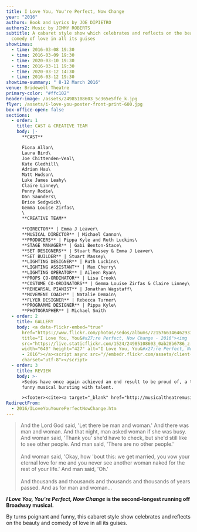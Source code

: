```yaml
---
title: I Love You, You're Perfect, Now Change
year: "2016"
authors: Book and Lyrics by JOE DIPIETRO
authors2: Music by JIMMY ROBERTS
subtitle: A cabaret style show which celebrates and reflects on the beauty and
  comedy of love in all its guises
showtimes:
  - time: 2016-03-08 19:30
  - time: 2016-03-09 19:30
  - time: 2020-03-10 19:30
  - time: 2016-03-11 19:30
  - time: 2020-03-12 14:30
  - time: 2016-03-12 19:30
showtime-summary: " 8-12 March 2016"
venue: Bridewell Theatre
primary-color: "#ffc102"
header-image: /assets/24985108603_5c365e5ffe_k.jpg
flyer: /assets/i-love-you-poster-front-print-600.jpg
box-office-open: false
sections:
  - order: 1
    title: CAST & CREATIVE TEAM
    body: |-
      **CAST**

      Fiona Allan\
      Laura Bird\
      Joe Chittenden-Veal\
      Kate Gledhill\
      Adrian Hau\
      Matt Hudson\
      Luke James Leahy\
      Claire Linney\
      Penny Rodie\
      Dan Saunders\
      Brice Sedgwick\
      Gemma Louise Zirfas\
      \
      **CREATIVE TEAM**

      **DIRECTOR** | Emma J Leaver\
      **MUSICAL DIRECTOR** | Michael Cannon\
      **PRODUCERS** | Pippa Kyle and Ruth Luckins\
      **STAGE MANAGER** | Gabi Benton-Stace\
      **SET DESIGNERS** | Stuart Massey & Emma J Leaver\
      **SET BUILDER** | Stuart Massey\
      **LIGHTING DESIGNER** | Ruth Luckins\
      **LIGHTING ASSISTANT** | Max Cherry\
      **LIGHTING OPERATOR** | Aileen Ryan\
      **PROPS CO-ORDINATOR** | Lisa Crook\
      **COSTUME CO-ORDINATORS** | Gemma Louise Zirfas & Claire Linney\
      **REHEARSAL PIANIST** | Jonathan Wagstaff\
      **MOVEMENT COACH** | Natalie Demain\
      **FLYER DESIGNER** | Rebecca Turner\
      **PROGRAMME DESIGNER** | Pippa Kyle\
      **PHOTOGRAPHER** | Michael Smith
  - order: 2
    title: GALLERY
    body: <a data-flickr-embed="true"
      href="https://www.flickr.com/photos/sedos/albums/72157663464629379"
      title="I Love You, You&#x27;re Perfect, Now Change - 2016"><img
      src="https://live.staticflickr.com/1524/24985108603_0ab28b6786_z.jpg"
      width="640" height="427" alt="I Love You, You&#x27;re Perfect, Now Change
      - 2016"></a><script async src="//embedr.flickr.com/assets/client-code.js"
      charset="utf-8"></script>
  - order: 3
    title: REVIEW
    body: >-
      >Sedos have once again achieved an end result to be proud of, a truthful,
      funny musical bursting with talent.

      ><footer><cite><a target="_blank" href="http://musicaltheatremusings.co.uk/love-you">I Love You, You’re Perfect, Now Change, 2016, Musical Theatre Musings</a></cite></footer>
RedirectFrom:
  - 2016/ILoveYouYourePerfectNowChange.htm
---
```

> And the Lord God said, 'Let there be man and woman.' And there was man and woman. And that night, man asked woman if she was busy. And woman said, 'Thank you' she'd have to check, but she'd still like to see other people. And man said, 'There are no other people.'\
> \
> And woman said, 'Okay, how 'bout this: we get married, you vow your eternal love for me and you never see another woman naked for the rest of your life.' And man said, 'Oh.'\
> \
> And thousands and thousands and thousands and thousands of years passed. And as for man and woman…

***I Love You, You're Perfect, Now Change* is the second-longest running off Broadway musical.** 

By turns poignant and funny, this cabaret style show celebrates and reflects on the beauty and comedy of love in all its guises.